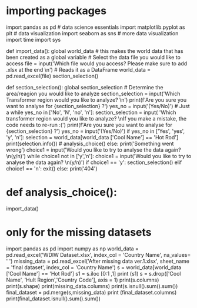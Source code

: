 # importing packages
import pandas as pd  # data science essentials
import matplotlib.pyplot as plt  # data visualization
import seaborn as sns  # more data visualization
import time
import sys

def import_data():
    global world_data  # this makes the world data that has been created as a global variable
    # Select the data file you would like to access
    file = input('Which file would you access? Please make sure to add .xlsx at the end \n')
    # Reads it as a DataFrame
    world_data = pd.read_excel(file)
    section_selection()


def section_selection():
    global section_selection
    # Determine the area/reagion you would like to analyze
    section_selection = input('Which Transformer region would you like to analyze? \n')
    print(f'Are you sure you want to analyse for {section_selection} ?')
    yes_no = input('(Yes/No)')
    # Just a
    while yes_no in ['No', 'N', 'no', 'n']:
        section_selection = input(
            'Which transformer region would you like to analyze? \nIf you make a mistake, the code needs to re-run :(')
        print(f'Are you sure you want to analyse for {section_selection} ?')
        yes_no = input('(Yes/No)')
    if yes_no in ['Yes', 'yes', 'y', 'n']:
        selection = world_data[world_data ['Cool Name'] == 'Hot Rod']
        print(selection.info())
        # analysis_choice()
    else:
        print('Something went wrong')
        choice1 = input('Would you like to try to analyse the data again? \n(y/n)')
        while choice1 not in ['y','n']:
            choice1 = input('Would you like to try to analyse the data again? \n(y/n)')
        if choice1 == 'y':
            section_selection()
        elif choice1 == 'n':
            exit()
        else:
            print('404')

# def analysis_choice():
import_data()

# only for the missing datasets
import pandas as pd
import numpy as np
world_data = pd.read_excel('WDIW Dataset.xlsx', index_col = 'Country Name',
                              na_values= ' ')
missing_data = pd.read_excel('After missing data ver.1.xlsx', sheet_name = 'final dataset', index_col = 'Country Name')
s = world_data[world_data ['Cool Name'] == 'Hot Rod']
s1 = s.iloc [0:1
             ,1]
print (s1)
s = s.drop(['Cool Name', 'Hult Region','Country Code'], axis = 1)
print(s.columns)
print(s.shape)
print(missing_data.columns)
print(s.isnull().sum().sum())
final_dataset = pd.merge(s,missing_data)
print (final_dataset.columns)
print(final_dataset.isnull().sum().sum())

